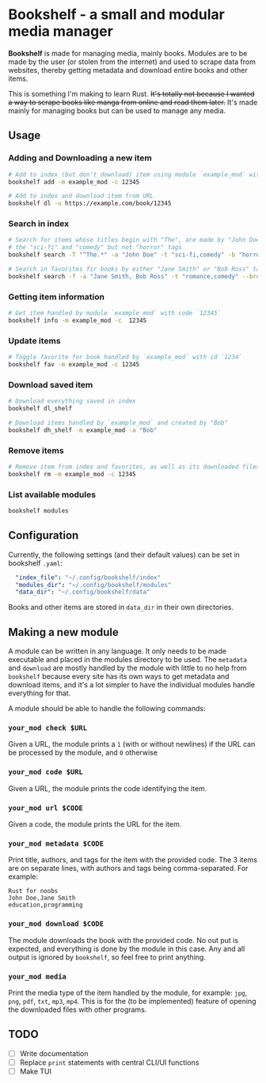 # Bookshelf - a small and modular media manager

**Bookshelf** is made for managing media, mainly books. Modules are to be made by the user (or stolen from the internet) and used to scrape data from websites, thereby getting metadata and download entire books and other items.

This is something I'm making to learn Rust. ~~It's totally not because I wanted a way to scrape books like manga from online and read them later.~~ It's made mainly for managing books but can be used to manage any media.

## Usage

### Adding and Downloading a new item

```sh
# Add to index (but don't download) item using module `example_mod` with code `12345`
bookshelf add -m example_mod -c 12345

# Add to index and download item from URL
bookshelf dl -u https://example.com/book/12345
```

### Search in index

```sh
# Search for items whose titles begin with "The", are made by "John Doe" have
# the "sci-fi" and "comedy" but not "horror" tags
bookshelf search -T "^The.*" -a "John Doe" -t "sci-fi,comedy" -b "horror"

# Search in favorites fir books by either "Jane Smith" or "Bob Ross" tagged "romance" or "comedy"
bookshelf search -f -a "Jane Smith, Bob Ross" -t "romance,comedy" --broad_search
```

### Getting item information

```sh
# Get item handled by module `example_mod` with code `12345`
bookshelf info -m example_mod -c  12345
```

### Update items

```sh
# Toggle favorite for book handled by `example_mod` with id `1234`
bookshelf fav -m example_mod -c 12345
```

### Download saved item

```sh
# Download everything saved in index
bookshelf dl_shelf

# Download items handled by `example_mod` and created by "Bob"
bookshelf dh_shelf -m example_mod -a "Bob"
```

### Remove items

```sh
# Remove item from index and favorites, as well as its downloaded files
bookshelf rm -m example_mod -c 12345
```

### List available modules

```sh
bookshelf modules
```

## Configuration

Currently, the following settings (and their default values) can be set in bookshelf `.yaml`:

```yaml
  "index_file": "~/.config/bookshelf/index"
  "modules_dir": "~/.config/bookshelf/modules"
  "data_dir": "~/.config/bookshelf/data"
```

Books and other items are stored in `data_dir` in their own directories.

## Making a new module

A module can be written in any language. It only needs to be made executable and placed in the modules directory to be used. The `metadata` and `download` are mostly handled by the module with little to no help from `bookshelf` because every site has its own ways to get metadata and download items, and it's a lot simpler to have the individual modules handle everything for that.

A module should be able to handle the following commands:

### `your_mod check $URL`

Given a URL, the module prints a `1` (with or without newlines) if the URL can be processed by the module, and `0` otherwise

### `your_mod code $URL`

Given a URL, the module prints the code identifying the item.

### `your_mod url $CODE`

Given a code, the module prints the URL for the item.

### `your_mod metadata $CODE`

Print title, authors, and tags for the item with the provided code. The 3 items are on separate lines, with authors and tags being comma-separated. For example:

```
Rust for noobs
John Doe,Jane Smith
education,programming
```

### `your_mod download $CODE`

The module downloads the book with the provided code. No out put is expected, and everything is done by the module in this case. Any and all output is ignored by `bookshelf`, so feel free to print anything.

### `your_mod media`

Print the media type of the item handled by the module, for example: `jpg`, `png`, `pdf`, `txt`, `mp3`, `mp4`. This is for the (to be implemented) feature of opening the downloaded files with other programs.

## TODO

- [ ] Write documentation
- [ ] Replace `print` statements with central CLI/UI functions
- [ ] Make TUI
